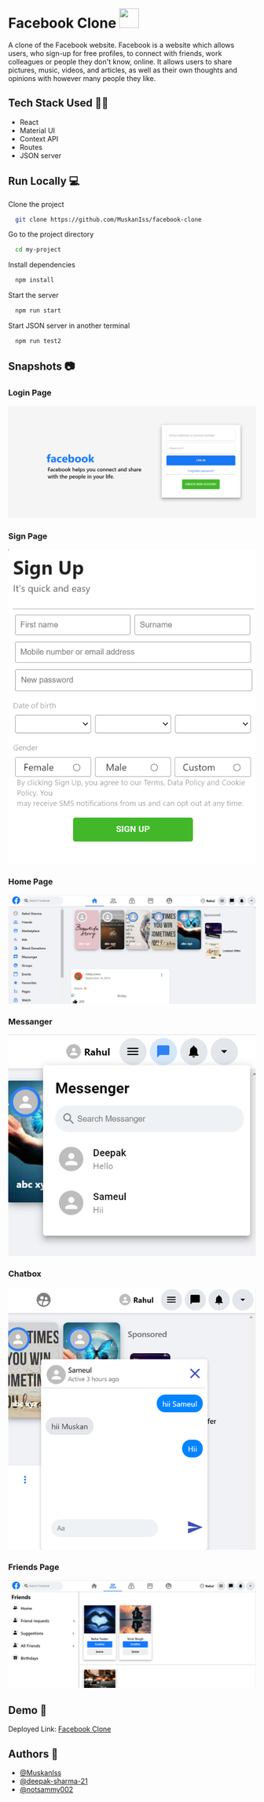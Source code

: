 
# Facebook Clone <img src="https://c.tenor.com/xUSookfg9L4AAAAC/facebook-reactions.gif" height="40px" width="40px" >

A clone of the Facebook website. Facebook is a website which allows users, who sign-up for free profiles, to connect with friends, work colleagues or people they don't know, online. It allows users to share pictures, music, videos, and articles, as well as their own thoughts and opinions with however many people they like.
## Tech Stack Used 👩‍💻

- React
- Material UI
- Context API
- Routes
- JSON server


## Run Locally 💻

Clone the project

```bash
  git clone https://github.com/MuskanIss/facebook-clone
```

Go to the project directory

```bash
  cd my-project
```

Install dependencies

```bash
  npm install
```
Start the server

```bash
  npm run start
```
Start JSON server in another terminal

```bash
  npm run test2
```


## Snapshots 📷

### Login Page
![](https://github.com/MuskanIss/facebook-clone/blob/main/public/facebook_1.png?raw=true)

### Sign Page
![](https://github.com/MuskanIss/facebook-clone/blob/main/public/facebook_2.png?raw=true)

### Home Page
![](https://github.com/MuskanIss/facebook-clone/blob/main/public/facebook_3.png?raw=true)

### Messanger
![](https://github.com/MuskanIss/facebook-clone/blob/main/public/facebook_.png?raw=true)

### Chatbox
![](https://github.com/MuskanIss/facebook-clone/blob/main/public/facebook_4.png?raw=true)

### Friends Page
![](https://github.com/MuskanIss/facebook-clone/blob/main/public/facebook_5.png?raw=true)

## Demo 🎥

Deployed Link: [Facebook Clone](https://facebook-clone-muskaniss.vercel.app/login)


## Authors 🤝

- [@MuskanIss](https://github.com/MuskanIss)
- [@deepak-sharma-21](https://github.com/deepak-sharma-21)
- [@notsammy002](https://github.com/notsammy002)
